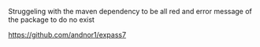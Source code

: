 Struggeling with the maven dependency to be all red and error message of the package to do no exist

https://github.com/andnor1/expass7
